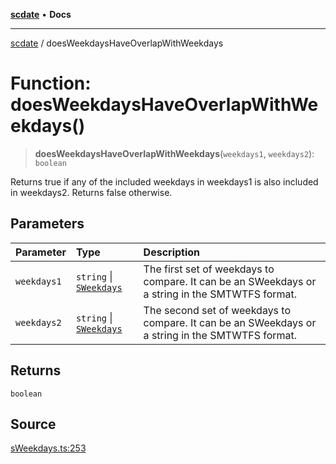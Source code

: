 [**scdate**](../README.md) • **Docs**

---

[scdate](../README.md) / doesWeekdaysHaveOverlapWithWeekdays

# Function: doesWeekdaysHaveOverlapWithWeekdays()

> **doesWeekdaysHaveOverlapWithWeekdays**(`weekdays1`, `weekdays2`): `boolean`

Returns true if any of the included weekdays in weekdays1 is also included in
weekdays2. Returns false otherwise.

## Parameters

| Parameter   | Type                                               | Description                                                                                      |
| :---------- | :------------------------------------------------- | :----------------------------------------------------------------------------------------------- |
| `weekdays1` | `string` \| [`SWeekdays`](../classes/SWeekdays.md) | The first set of weekdays to compare. It can be an SWeekdays or a string in the SMTWTFS format.  |
| `weekdays2` | `string` \| [`SWeekdays`](../classes/SWeekdays.md) | The second set of weekdays to compare. It can be an SWeekdays or a string in the SMTWTFS format. |

## Returns

`boolean`

## Source

[sWeekdays.ts:253](https://github.com/ericvera/scdate/blob/main/src/sWeekdays.ts#L253)
